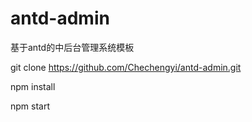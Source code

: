 # antd-admin
基于antd的中后台管理系统模板

git clone https://github.com/Chechengyi/antd-admin.git

npm install 

npm start
